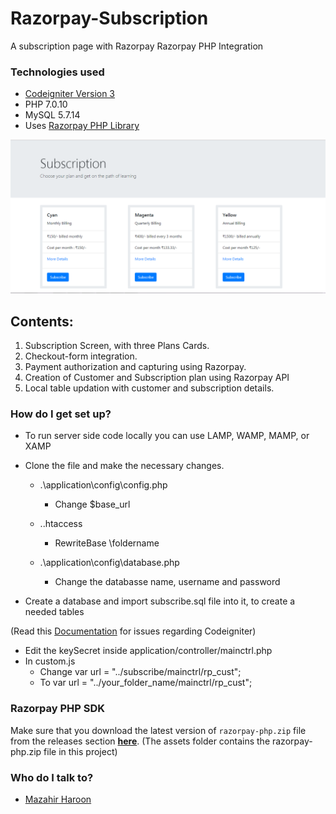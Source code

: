 # Razorpay-Subscription
A subscription page with Razorpay Razorpay PHP Integration

### Technologies used ###
* [Codeigniter Version 3](https://codeigniter.com/) 
* PHP 7.0.10
* MySQL 5.7.14
* Uses [Razorpay PHP Library](https://github.com/razorpay/razorpay-php) 

![Subscription Page](https://github.com/MazahirHaroon/Razorpay-Subscription/blob/master/Screenshots/Sub_Screen.png)

## Contents:
1. Subscription Screen, with three Plans Cards.
2. Checkout-form integration.
3. Payment authorization and capturing using Razorpay.
4. Creation of Customer and Subscription plan using Razorpay API
5. Local table updation with customer and subscription details.

### How do I get set up? ###

* To run server side code locally you can use LAMP, WAMP, MAMP, or XAMP
* Clone the file and make the necessary changes. 
	
	- .\application\config\config.php
		* Change $base_url

	- .\.htaccess	
		* RewriteBase \foldername
    
 	- .\application\config\database.php
		* Change the databasse name, username and password
 
 * Create a database and import subscribe.sql file into it, to create a needed tables 
 
(Read this [Documentation](https://codeigniter.com/user_guide/) for issues regarding Codeigniter)
  
  * Edit the keySecret inside application/controller/mainctrl.php
  * In custom.js 
    - Change
      var url = "../subscribe/mainctrl/rp_cust";
    - To 
       var url = "../your_folder_name/mainctrl/rp_cust";

### Razorpay PHP SDK ###
Make sure that you download the latest version of `razorpay-php.zip` file from
the releases section **[here](https://github.com/razorpay/razorpay-php/releases)**.
(The assets folder contains the razorpay-php.zip file in this project)

### Who do I talk to? ###
* [Mazahir Haroon](mailto:mazahirharoon@gmail.com?Subject=Regarding%20Razorpaye%20Subscription)
